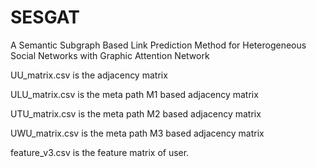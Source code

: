 # SESGAT
A Semantic Subgraph Based Link Prediction Method for Heterogeneous Social Networks with Graphic Attention Network

UU_matrix.csv is the adjacency matrix

ULU_matrix.csv is the meta path M1 based adjacency matrix

UTU_matrix.csv is the meta path M2 based adjacency matrix

UWU_matrix.csv is the meta path M3 based adjacency matrix

feature_v3.csv is the feature matrix of user.
